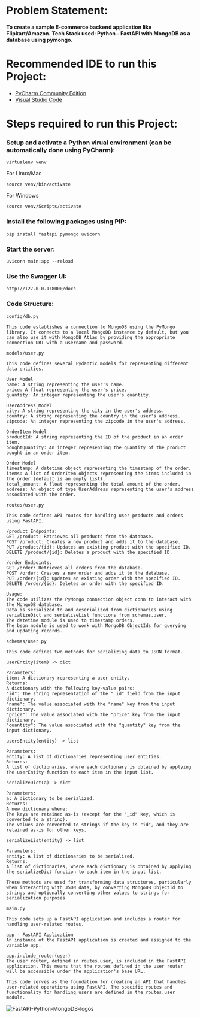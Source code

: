 # Problem Statement:

 __To create a sample E-commerce backend application like Flipkart/Amazon.__
 __Tech Stack used: Python - FastAPI with MongoDB as a database using pymongo.__

# Recommended IDE to run this Project:
- [PyCharm Community Edition](https://www.jetbrains.com/pycharm/download/?section=windows)
- [Visual Studio Code](https://code.visualstudio.com/download)

# Steps required to run this Project:
### Setup and activate a Python virual environment (can be automatically done using PyCharm):
```
virtualenv venv
```
For Linux/Mac
```
source venv/bin/activate
```
For Windows
```
source venv/Scripts/activate
```
### Install the following packages using PIP:
```
pip install fastapi pymongo uvicorn
```
### Start the server:
```
uvicorn main:app --reload 
```

### Use the Swagger UI:
```
http://127.0.0.1:8000/docs 
```

### Code Structure:
```
config/db.py

This code establishes a connection to MongoDB using the PyMongo library. It connects to a local MongoDB instance by default, but you can also use it with MongoDB Atlas by providing the appropriate connection URI with a username and password.
```
```
models/user.py

This code defines several Pydantic models for representing different data entities.

User Model
name: A string representing the user's name.
price: A float representing the user's price.
quantity: An integer representing the user's quantity.

UserAddress Model
city: A string representing the city in the user's address.
country: A string representing the country in the user's address.
zipcode: An integer representing the zipcode in the user's address.

OrderItem Model
productId: A string representing the ID of the product in an order item.
boughtQuantity: An integer representing the quantity of the product bought in an order item.

Order Model
timestamp: A datetime object representing the timestamp of the order.
items: A list of OrderItem objects representing the items included in the order (default is an empty list).
total_amount: A float representing the total amount of the order.
address: An object of type UserAddress representing the user's address associated with the order.
```

```
routes/user.py

This code defines API routes for handling user products and orders using FastAPI.

/product Endpoints:
GET /product: Retrieves all products from the database.
POST /product: Creates a new product and adds it to the database.
PUT /product/{id}: Updates an existing product with the specified ID.
DELETE /product/{id}: Deletes a product with the specified ID.

/order Endpoints:
GET /order: Retrieves all orders from the database.
POST /order: Creates a new order and adds it to the database.
PUT /order/{id}: Updates an existing order with the specified ID.
DELETE /order/{id}: Deletes an order with the specified ID.

Usage:
The code utilizes the PyMongo connection object conn to interact with the MongoDB database.
Data is serialized to and deserialized from dictionaries using serializeDict and serializeList functions from schemas.user.
The datetime module is used to timestamp orders.
The bson module is used to work with MongoDB ObjectIds for querying and updating records.
```

```
schemas/user.py

This code defines two methods for serializing data to JSON format.

userEntity(item) -> dict

Parameters:
item: A dictionary representing a user entity.
Returns:
A dictionary with the following key-value pairs:
"id": The string representation of the "_id" field from the input dictionary.
"name": The value associated with the "name" key from the input dictionary.
"price": The value associated with the "price" key from the input dictionary.
"quantity": The value associated with the "quantity" key from the input dictionary.

usersEntity(entity) -> list

Parameters:
entity: A list of dictionaries representing user entities.
Returns:
A list of dictionaries, where each dictionary is obtained by applying the userEntity function to each item in the input list.

serializeDict(a) -> dict

Parameters:
a: A dictionary to be serialized.
Returns:
A new dictionary where:
The keys are retained as-is (except for the "_id" key, which is converted to a string).
The values are converted to strings if the key is "id", and they are retained as-is for other keys.

serializeList(entity) -> list

Parameters:
entity: A list of dictionaries to be serialized.
Returns:
A list of dictionaries, where each dictionary is obtained by applying the serializeDict function to each item in the input list.

These methods are used for transforming data structures, particularly when interacting with JSON data, by converting MongoDB ObjectId to strings and optionally converting other values to strings for serialization purposes
```

```
main.py

This code sets up a FastAPI application and includes a router for handling user-related routes.

app - FastAPI Application
An instance of the FastAPI application is created and assigned to the variable app.

app.include_router(user)
The user router, defined in routes.user, is included in the FastAPI application. This means that the routes defined in the user router will be accessible under the application's base URL.

This code serves as the foundation for creating an API that handles user-related operations using FastAPI. The specific routes and functionality for handling users are defined in the routes.user module.
```

![FastAPI-Python-MongoDB-logos](https://miro.medium.com/v2/resize:fit:1358/1*ETIV2puverF1etw9773pnA.jpeg)
